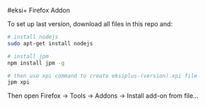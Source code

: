#eksi+ Firefox Addon

To set up last version, download all files in this repo and:
```sh
# install nodejs
sudo apt-get install nodejs

# install jpm
npm install jpm -g

# then use xpi command to create eksiplus-(version).xpi file
jpm xpi
```
Then open Firefox -> Tools -> Addons -> Install add-on from file...
